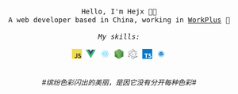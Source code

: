 <p align="center">
  <br>
  <br>
  <br>
    <samp>Hello, I'm Hejx 👨‍💻<br> A web developer based in China, working in <a href="https://workplus.io/" target="_blank" title="WorkPlus">WorkPlus</a> 🐳 <br>
    <br>
      <i>My skills:</i>
      <br>
      <br>
    <code><img height="20" src="https://raw.githubusercontent.com/github/explore/80688e429a7d4ef2fca1e82350fe8e3517d3494d/topics/javascript/javascript.png"></code>
    <code><img height="20" src="https://raw.githubusercontent.com/github/explore/80688e429a7d4ef2fca1e82350fe8e3517d3494d/topics/vue/vue.png"></code>
    <code><img height="20" src="https://raw.githubusercontent.com/github/explore/80688e429a7d4ef2fca1e82350fe8e3517d3494d/topics/react/react.png"></code>
    <code><img height="20" src="https://raw.githubusercontent.com/github/explore/80688e429a7d4ef2fca1e82350fe8e3517d3494d/topics/nodejs/nodejs.png"></code>
    <code><img height="20" src="https://raw.githubusercontent.com/github/explore/80688e429a7d4ef2fca1e82350fe8e3517d3494d/topics/electron/electron.png"></code>
    <code><img height="20" src="https://raw.githubusercontent.com/github/explore/80688e429a7d4ef2fca1e82350fe8e3517d3494d/topics/typescript/typescript.png"></code>
    <code><img height="20" src="https://raw.githubusercontent.com/github/explore/80688e429a7d4ef2fca1e82350fe8e3517d3494d/topics/webpack/webpack.png"></code>
  </samp>
  <br>
  <br>
  <br>
  <i>#缤纷色彩闪出的美丽，是因它没有分开每种色彩#</i>
  <br>
  <br>
</p>
